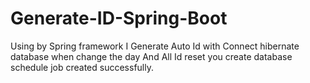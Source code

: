 # Generate-ID-Spring-Boot
Using by  Spring framework I Generate Auto Id with Connect hibernate database when change the day And All Id reset you create database schedule job created successfully.
